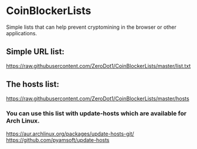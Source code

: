 # CoinBlockerLists
Simple lists that can help prevent cryptomining in the browser or other applications.

## Simple URL list:
https://raw.githubusercontent.com/ZeroDot1/CoinBlockerLists/master/list.txt

## The hosts list:
https://raw.githubusercontent.com/ZeroDot1/CoinBlockerLists/master/hosts
### You can use this list with update-hosts which are available for Arch Linux.
https://aur.archlinux.org/packages/update-hosts-git/
https://github.com/pyamsoft/update-hosts
